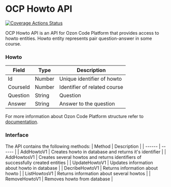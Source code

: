 # OCP Howto API

[![Coverage Actions Status](https://codecov.io/gh/ozoncp/ocp-howto-api/branch/main/graph/badge.svg?token=f8d4ff0d-bedf-4b0d-890c-cb05dc3239e0)](https://codecov.io/gh/ozoncp/ocp-howto-api)

OCP Howto API is an API for Ozon Code Platform that provides access to howto entities.
Howto entity represents pair question-answer in some course.

### Howto 
| Field | Type | Description |
| ------ | ------ | ------ |
| Id | Number | Unique identifier of howto |
| CourseId | Number | Identifier of related course |
| Question | String | Question |
| Answer | String | Answer to the question |

For more information about Ozon Code Platform structure refer to [documentation](https://github.com/ozoncp/docs/).

### Interface

The API contains the following methods:
| Method | Description |
| ------ | ------ |
| AddHowtoV1 | Creates howto in database and returns it's identifier |
| AddHowtosV1 | Creates several howtos and returns identifiers of successfully created entities |
| UpdateHowtoV1 | Updates information about howto in database |
| DecribeHowtoV1 | Returns information about howto  |
| ListHowtosV1 | Returns information about several howtos |
| RemoveHowtoV1 | Removes howto from database |
